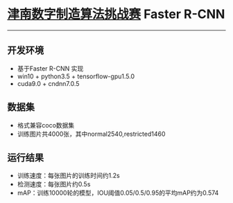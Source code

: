 # [津南数字制造算法挑战赛](https://tianchi.aliyun.com/competition/entrance/231703/introduction) Faster R-CNN
---
## 开发环境
- 基于Faster R-CNN 实现
- win10 + python3.5 + tensorflow-gpu1.5.0
- cuda9.0 + cndnn7.0.5

## 数据集
- 格式兼容coco数据集
- 训练图片共4000张，其中normal2540,restricted1460

## 运行结果
- 训练速度：每张图片的训练时间约1.2s
- 检测速度：每张图片约0.5s
- mAP：训练10000轮的模型，IOU阈值0.05/0.5/0.95的平均mAP约为0.574
